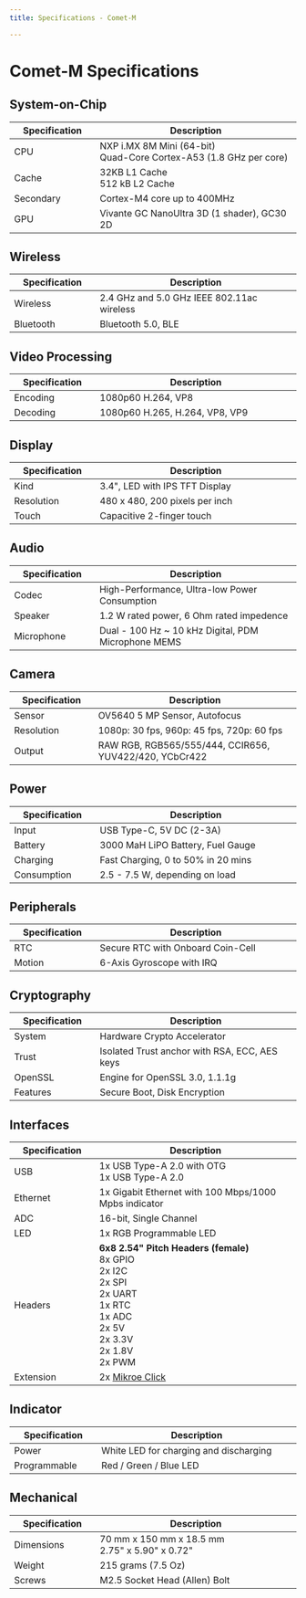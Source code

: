 ```yaml
---
title: Specifications - Comet-M

---
```


# Comet-M Specifications


## System-on-Chip

| Specification  | Description                                                             
| -------------  | -------------------------------------------------------------------------------------------- |
| CPU            | NXP i.MX 8M Mini (64-bit)<br/>Quad-Core Cortex-A53 (1.8 GHz per core)                        |
| Cache          | 32KB L1 Cache<br/>512 kB L2 Cache                                                            |
| Secondary      | Cortex-M4 core up to 400MHz                                                                  |
| GPU            | Vivante GC NanoUltra 3D (1 shader), GC30 2D                                                  |

## Wireless
| Specification  | Description                                                             
| -------------  | --------------------------------------------- |
| Wireless       | 2.4 GHz and 5.0 GHz IEEE 802.11ac wireless    |
| Bluetooth      | Bluetooth 5.0, BLE                            |

## Video Processing
| Specification  | Description                                                             
| -------------  | -------------------------------------------------------------------------------------------- |
| Encoding       | 1080p60 H.264, VP8                                                                           |
| Decoding       | 1080p60 H.265, H.264, VP8, VP9                                                               |

## Display
| Specification  | Description                                                             
| -------------  | ---------------------------------------- |
| Kind           | 3.4", LED with IPS TFT Display           |
| Resolution     | 480 x 480, 200 pixels per inch           |
| Touch          | Capacitive 2-finger touch                |

## Audio
| Specification  | Description                                                             
| -------------  | -------------------------------------------------------------------------------------------- |
| Codec          | High-Performance, Ultra-low Power Consumption                                                |
| Speaker        | 1.2 W rated power, 6 Ohm rated impedence                                                     |
| Microphone     | Dual - 100 Hz ~ 10 kHz Digital, PDM Microphone MEMS                                          |

## Camera
| Specification  | Description                                                             
| -------------  | ------------------------------------------------------ |
| Sensor         | OV5640 5 MP Sensor, Autofocus                          |
| Resolution     | 1080p: 30 fps, 960p: 45 fps, 720p: 60 fps              |
| Output         | RAW RGB, RGB565/555/444, CCIR656, YUV422/420, YCbCr422 |

## Power
| Specification  | Description                                                             
| -------------  | -------------------------------------------- |
| Input          | USB Type-C, 5V DC (2-3A)                     |
| Battery        | 3000 MaH LiPO Battery, Fuel Gauge            |
| Charging       | Fast Charging, 0 to 50% in 20 mins           |
| Consumption    | 2.5 - 7.5 W, depending on load               |

## Peripherals
| Specification  | Description                                                             
| -------------  | -------------------------------------------- |
| RTC            | Secure RTC with Onboard Coin-Cell            |
| Motion         | 6-Axis Gyroscope with IRQ                    |

## Cryptography
| Specification  | Description                                                             
| -------------  | ------------------------------------------------ |
| System         | Hardware Crypto Accelerator                      |
| Trust          | Isolated Trust anchor with RSA, ECC, AES keys    |
| OpenSSL        | Engine for OpenSSL 3.0, 1.1.1g                   |
| Features       | Secure Boot, Disk Encryption                     |


## Interfaces
| Specification  | Description                                                             
| -------------  | ---------------------------------------------------------- |
| USB            | 1x USB Type-A 2.0 with OTG<br/>1x USB Type-A 2.0                         |
| Ethernet       | 1x Gigabit Ethernet with 100 Mbps/1000 Mpbs indicator                    |
| ADC            | 16-bit, Single Channel                                                   |
| LED            | 1x RGB Programmable LED                                                  |
| Headers        | **6x8 2.54" Pitch Headers (female)**<br/>8x GPIO<br/>2x I2C<br/>2x SPI<br/>2x UART<br/> 1x RTC<br/> 1x ADC<br/> 2x 5V<br/> 2x 3.3V<br/> 2x 1.8V<br/> 2x PWM |
| Extension      | 2x [Mikroe Click](https://www.mikroe.com/click)                          |


## Indicator
| Specification  | Description                                                             
| -------------  | -------------------------------------------- |
| Power          | White LED for charging and discharging       |
| Programmable   | Red / Green / Blue LED                       |

## Mechanical
| Specification  | Description                                                             
| -------------  | ---------------------------------------------------------- |
| Dimensions     | 70 mm x 150 mm x 18.5 mm <br/>2.75" x 5.90" x 0.72"        |
| Weight         | 215 grams (7.5 Oz)                                         |
| Screws         | M2.5 Socket Head (Allen) Bolt                              |




<style module>
table {
    width:100%;
}
table td:first-child {
    width: 160px;
}
table td:nth-child(2) {
    width: 540px;
}
</style>